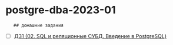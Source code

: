 # postgre-dba-2023-01

       ## домашние задания

- [ ] [ДЗ1 (02. SQL и реляционные СУБД. Введение в PostgreSQL)](https://github.com/alex-psql/postgre-dba-2023-01/blob/main/%D0%94%D0%BE%D0%BC%D0%B0%D1%88%D0%BD%D0%B8%D0%B5%20%D0%B7%D0%B0%D0%B4%D0%B0%D0%BD%D0%B8%D1%8F/dz1.md)
